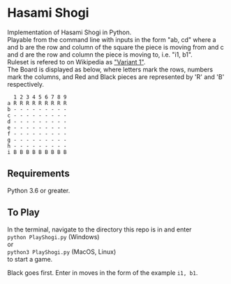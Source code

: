 # Hasami Shogi

Implementation of Hasami Shogi in Python. \
Playable from the command line with inputs in the form "ab, cd" where a and b are the row and column of the square the piece is moving from and c and d are the row and column the piece is moving to, i.e. "i1, b1". \
Ruleset is refered to on Wikipedia as ["Variant 1"](https://en.wikipedia.org/wiki/Hasami_shogi#Variant_1). \
The Board is displayed as below, where letters mark the rows, numbers mark the columns, and Red and Black pieces are represented by 'R' and 'B' respectively. 
```
  1 2 3 4 5 6 7 8 9
a R R R R R R R R R 
b - - - - - - - - - 
c - - - - - - - - - 
d - - - - - - - - - 
e - - - - - - - - - 
f - - - - - - - - - 
g - - - - - - - - - 
h - - - - - - - - - 
i B B B B B B B B B 
```

## Requirements
Python 3.6 or greater.

## To Play
In the terminal, navigate to the directory this repo is in and enter \
`python PlayShogi.py` (Windows) \
or \
`python3 PlayShogi.py` (MacOS, Linux) \
to start a game.

Black goes first. Enter in moves in the form of the example `i1, b1`.
